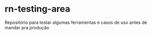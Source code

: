 # rn-testing-area

Repositório para testar algumas ferramentas e casos de uso antes de mandar pra produção